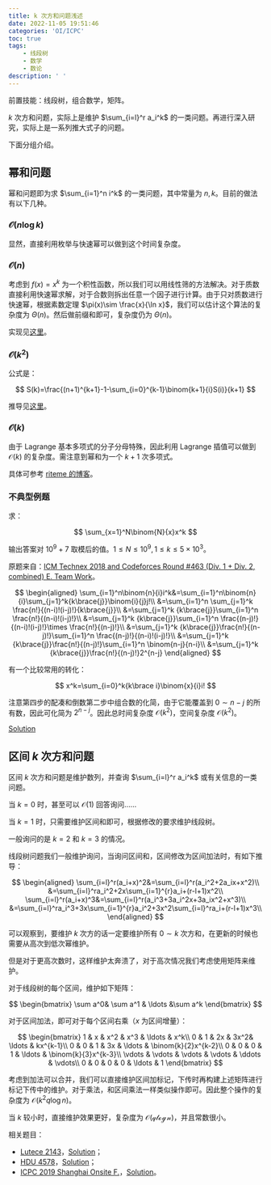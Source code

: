 ```yaml
---
title: k 次方和问题浅述
date: 2022-11-05 19:51:46
categories: 'OI/ICPC'
toc: true
tags:
	- 线段树
	- 数学
	- 数论
description: ' '
---
```


前置技能：线段树，组合数学，矩阵。

$k$ 次方和问题，实际上是维护 $\sum_{i=l}^r a_i^k$ 的一类问题。再进行深入研究，实际上是一系列推大式子的问题。

下面分组介绍。

## 幂和问题

幂和问题即为求 $\sum_{i=1}^n i^k$ 的一类问题，其中常量为 $n,k$。目前的做法有以下几种。

### $\mathcal{O}(n\log k)$ 

显然，直接利用枚举与快速幂可以做到这个时间复杂度。

### $\mathcal{O}(n)$

考虑到 $f(x)=x^k$ 为一个积性函数，所以我们可以用线性筛的方法解决。对于质数直接利用快速幂求解，对于合数则拆出任意一个因子进行计算。由于只对质数进行快速幂，根据素数定理 $\pi(x)\sim \frac{x}{\ln x}$，我们可以估计这个算法的复杂度为 $\Theta(n)$。然后做前缀和即可，复杂度仍为 $\Theta(n)$。

实现见[这里](https://github.com/HeRaNO/OI-ICPC-Codes/blob/master/Template/Linear_i%5Ek.cpp)。

### $\mathcal{O}(k^2)$

公式是：

$$
S(k)=\frac{(n+1)^{k+1}-1-\sum_{i=0}^{k-1}\binom{k+1}{i}S(i)}{k+1}
$$

推导见[这里](https://www.zhihu.com/question/369313777/answer/999977759)。

### $\mathcal{O}(k)$

由于 Lagrange 基本多项式的分子分母特殊，因此利用 Lagrange 插值可以做到 $\mathcal{O}(k)$ 的复杂度。需注意到幂和为一个 $k+1$ 次多项式。

具体可参考 [riteme 的博客](https://riteme.site/blog/2017-3-18/lagrange-interpolation.html)。

### 不典型例题

求：

$$
\sum_{x=1}^N\binom{N}{x}x^k
$$

输出答案对 $10^9+7$ 取模后的值。$1\le N\le 10^9,1\le k\le 5\times 10^3$。

原题来自：[ICM Technex 2018 and Codeforces Round #463 (Div. 1 + Div. 2, combined) E. Team Work](https://codeforces.com/problemset/problem/932/E)。

$$
\begin{aligned}
\sum_{i=1}^n\binom{n}{i}i^k&=\sum_{i=1}^n\binom{n}{i}\sum_{j=1}^k{k\brace{j}}\binom{i}{j}j!\\
&=\sum_{i=1}^n \sum_{j=1}^k \frac{n!}{(n-i)!(i-j)!}{k\brace{j}}\\
&=\sum_{j=1}^k {k\brace{j}}\sum_{i=1}^n \frac{n!}{(n-i)!(i-j)!}\\
&=\sum_{j=1}^k {k\brace{j}}\sum_{i=1}^n \frac{(n-j)!}{(n-i)!(i-j)!}\times \frac{n!}{(n-j)!}\\
&=\sum_{j=1}^k {k\brace{j}}\frac{n!}{(n-j)!}\sum_{i=1}^n \frac{(n-j)!}{(n-i)!(i-j)!}\\
&=\sum_{j=1}^k {k\brace{j}}\frac{n!}{(n-j)!}\sum_{i=1}^n \binom{n-j}{n-i}\\
&=\sum_{j=1}^k {k\brace{j}}\frac{n!}{(n-j)!}2^{n-j}
\end{aligned}
$$

有一个比较常用的转化：

$$
x^k=\sum_{i=0}^k{k\brace i}\binom{x}{i}i!
$$

注意第四步的配凑和倒数第二步中组合数的化简，由于它能覆盖到 $0\sim n-j$ 的所有数，因此可化简为 $2^{n-j}$。因此总时间复杂度 $\mathcal{O}(k^2)$，空间复杂度 $\mathcal{O}(k^2)$。

[Solution](https://github.com/HeRaNO/OI-ICPC-Codes/blob/master/Codeforces/932E.cpp)

## 区间 $k$ 次方和问题

区间 $k$ 次方和问题是维护数列，并查询 $\sum_{i=l}^r a_i^k$ 或有关信息的一类问题。

当 $k=0$ 时，甚至可以 $\mathcal{O}(1)$ 回答询问……

当 $k=1$ 时，只需要维护区间和即可，根据修改的要求维护线段树。

一般询问的是 $k=2$ 和 $k=3$ 的情况。

线段树问题我们一般维护询问，当询问区间和，区间修改为区间加法时，有如下推导：

$$
\begin{aligned}
\sum_{i=l}^r(a_i+x)^2&=\sum_{i=l}^r(a_i^2+2a_ix+x^2)\\
&=\sum_{i=l}^ra_i^2+2x\sum_{i=1}^{r}a_i+(r-l+1)x^2\\
\sum_{i=l}^r(a_i+x)^3&=\sum_{i=l}^r(a_i^3+3a_i^2x+3a_ix^2+x^3)\\
&=\sum_{i=l}^ra_i^3+3x\sum_{i=1}^{r}a_i^2+3x^2\sum_{i=l}^ra_i+(r-l+1)x^3\\
\end{aligned}
$$

可以观察到，要维护 $k$ 次方的话一定要维护所有 $0\sim k$ 次方和，在更新的时候也需要从高次到低次幂维护。

但是对于更高次数时，这样维护太奔溃了，对于高次情况我们考虑使用矩阵来维护。

对于线段树的每个区间，维护如下矩阵：

$$
\begin{bmatrix}
\sum a^0& \sum a^1 & \ldots &\sum a^k
\end{bmatrix}
$$

对于区间加法，即可对于每个区间右乘（$x$ 为区间增量）：

$$
\begin{bmatrix}
1 & x & x^2 & x^3 & \ldots & x^k\\
0 & 1 & 2x  & 3x^2& \ldots & kx^{k-1}\\
0 & 0 & 1   & 3x  & \ldots & \binom{k}{2}x^{k-2}\\
0 & 0 & 0   & 1  & \ldots & \binom{k}{3}x^{k-3}\\
\vdots & \vdots & \vdots & \vdots & \ddots & \vdots\\
0 & 0 & 0 & 0 & \ldots & 1
\end{bmatrix}
$$

考虑到加法可以合并，我们可以直接维护区间加标记，下传时再构建上述矩阵进行标记下传中的维护。对于乘法，和区间乘法一样类似操作即可。因此整个操作的复杂度为 $\mathcal{O}(k^2q\log n)$。

当 $k$ 较小时，直接维护效果更好，复杂度为 $\mathcal{O}(\mathcal{q\log n})$，并且常数很小。

相关题目：

- [Lutece 2143](https://acm.uestc.edu.cn/problem/fang-chai/description)，[Solution](https://github.com/HeRaNO/OI-ICPC-Codes/blob/master/UESTC/2143.cpp)；
- [HDU 4578](https://vjudge.net/problem/HDU-4578)，[Solution](https://github.com/HeRaNO/OI-ICPC-Codes/blob/master/HDU/HDU4578.cpp)；
- [ICPC 2019 Shanghai Onsite F.](https://ac.nowcoder.com/acm/contest/4370/F)，[Solution](https://github.com/HeRaNO/OI-ICPC-Codes/blob/master/Contest/The%202019%20ICPC%20Asia%20Shanghai%20Regional%20Contest/F.cpp)。
